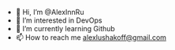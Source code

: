 - 👋 Hi, I’m @AlexInnRu
- 👀 I’m interested in DevOps
- 🌱 I’m currently learning Github
- 📫 How to reach me alexlushakoff@gmail.com
<!---
AlexInnRu/AlexInnRu is a ✨ special ✨ repository because its `README.md` (this file) appears on your GitHub profile.
You can click the Preview link to take a look at your changes.
--->
